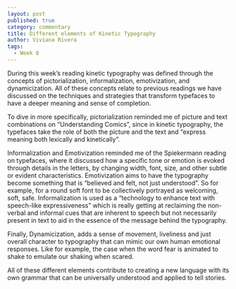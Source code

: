 ```yaml
---
layout: post
published: true
category: commentary
title: Different elements of Kinetic Typography
author: Viviana Rivera
tags:
  - Week 8
---
```

During this week’s reading kinetic typography was defined through the concepts of pictorialization, informalization, emotivization, and dynamicization. All of these concepts relate to previous readings we have discussed on the techniques and strategies that transform typefaces to have a deeper meaning and sense of completion.

To dive in more specifically, pictorialization reminded me of picture and text combinations on “Understanding Comics”, since in kinetic typography, the typefaces take the role of both the picture and the text and “express meaning both lexically and kinetically”. 

Informalization and Emotivization reminded me of the Spiekermann reading on typefaces, where it discussed how a specific tone or emotion is evoked through details in the letters, by changing width, font, size, and other subtle or evident characteristics. Emotivization aims to have the typography become something that is “believed and felt, not just understood”. So for example, for a round soft font to be collectively portrayed as welcoming, soft, safe. Informalization is used as a “technology to enhance text with speech-like expressiveness” which is really getting at reclaiming the non-verbal and informal cues that are inherent to speech but not necessarily present in text to aid in the essence of the message behind the typography. 

Finally, Dynamicization, adds a sense of movement, liveliness and just overall character to typography that can mimic our own human emotional responses. Like for example, the case when the word fear is animated to shake to emulate our shaking when scared.

All of these different elements contribute to creating a new language with its own grammar that can be universally understood and applied to tell stories. 
